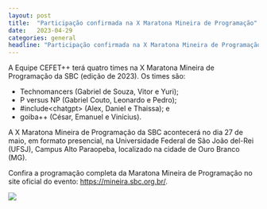 ```yaml
---
layout: post
title:  "Participação confirmada na X Maratona Mineira de Programação"
date:   2023-04-29
categories: general
headline: "Participação confirmada na X Maratona Mineira de Programação"
---
```




A Equipe CEFET++ terá quatro times na X Maratona Mineira de Programação da SBC (edição de 2023). Os times são:
- Technomancers (Gabriel de Souza, Vitor e Yuri);
- P versus NP (Gabriel Couto, Leonardo e Pedro);
- #include&lt;chatgpt&gt; (Alex, Daniel e Thaissa); e
- goiba++ (César, Emanuel e Vinícius).

A X Maratona Mineira de Programação da SBC acontecerá no dia 27 de maio, em formato presencial, na Universidade Federal de São João del-Rei (UFSJ), Campus Alto Paraopeba, localizado na cidade de Ouro Branco (MG).

Confira a programação completa da Maratona Mineira de Programação no site oficial do evento: <a href="https://mineira.sbc.org.br/" target="_blank">https://mineira.sbc.org.br/</a>. 


<div class="row d-flex justify-content-evenly">
    <div class="col-12 col-md-4 text-align-center mt-3 px-3">
        <img class="w-100 ratio ratio-1x1" style="object-fit: scale-down;" src="{{ '/assets/images/posts/post-image-06.jpg' | relative_url }}">
    </div>
</div>